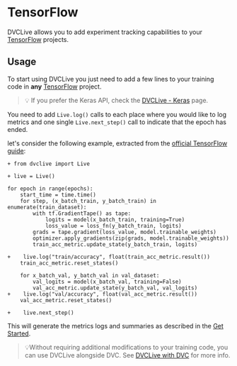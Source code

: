 # TensorFlow

DVCLive allows you to add experiment tracking capabilities to your
[TensorFlow](https://www.tensorflow.org/) projects.

## Usage

To start using DVCLive you just need to add a few lines to your training code in
**any** [TensorFlow](https://www.tensorflow.org/) project.

> 💡 If you prefer the Keras API, check the
> [DVCLive - Keras](/docs/dvclive/user-guide/ml-frameworks/keras) page.

You need to add `Live.log()` calls to each place where you would like to log
metrics and one single `Live.next_step()` call to indicate that the epoch has
ended.

let's consider the following example, extracted from the
[official TensorFlow guide](https://www.tensorflow.org/guide/keras/writing_a_training_loop_from_scratch):

```git
+ from dvclive import Live

+ live = Live()

for epoch in range(epochs):
    start_time = time.time()
    for step, (x_batch_train, y_batch_train) in enumerate(train_dataset):
        with tf.GradientTape() as tape:
            logits = model(x_batch_train, training=True)
            loss_value = loss_fn(y_batch_train, logits)
        grads = tape.gradient(loss_value, model.trainable_weights)
        optimizer.apply_gradients(zip(grads, model.trainable_weights))
        train_acc_metric.update_state(y_batch_train, logits)

+    live.log("train/accuracy", float(train_acc_metric.result())
    train_acc_metric.reset_states()

    for x_batch_val, y_batch_val in val_dataset:
        val_logits = model(x_batch_val, training=False)
        val_acc_metric.update_state(y_batch_val, val_logits)
+    live.log("val/accuracy", float(val_acc_metric.result())
    val_acc_metric.reset_states()

+    live.next_step()
```

This will generate the metrics logs and summaries as described in the
[Get Started](/docs/dvclive/get-started#outputs).

> 💡Without requiring additional modifications to your training code, you can
> use DVCLive alongside DVC. See
> [DVCLive with DVC](/doc/dvclive/dvclive-with-dvc) for more info.
